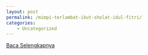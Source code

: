 ```yaml
---
layout: post
permalink: /mimpi-terlambat-ikut-sholat-idul-fitri/
categories:
    - Uncategorized
---
```


[Baca Selengkapnya](/05)